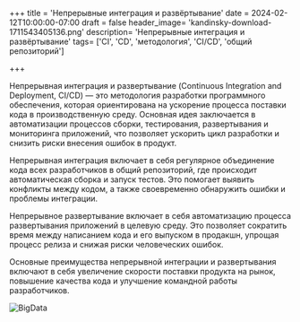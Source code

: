 +++
title = 'Непрерывные интеграция и развёртывание'
date = 2024-02-12T10:00:00-07:00
draft = false
header_image= 'kandinsky-download-1711543405136.png'
description= 'Непрерывные интеграция и развёртывание'
tags= ['CI', 'CD', 'методология', 'CI/CD', 'общий репозиторий']

+++

Непрерывная интеграция и развертывание (Continuous Integration and Deployment, CI/CD) — это методология разработки программного обеспечения, которая ориентирована на ускорение процесса поставки кода в производственную среду. Основная идея заключается в автоматизации процессов сборки, тестирования, развертывания и мониторинга приложений, что позволяет ускорить цикл разработки и снизить риски внесения ошибок в продукт.

Непрерывная интеграция включает в себя регулярное объединение кода всех разработчиков в общий репозиторий, где происходит автоматическая сборка и запуск тестов. Это помогает выявить конфликты между кодом, а также своевременно обнаружить ошибки и проблемы интеграции.

Непрерывное развертывание включает в себя автоматизацию процесса развертывания приложений в целевую среду. Это позволяет сократить время между написанием кода и его выпуском в продакшн, упрощая процесс релиза и снижая риски человеческих ошибок.

Основные преимущества непрерывной интеграции и развертывания включают в себя увеличение скорости поставки продукта на рынок, повышение качества кода и улучшение командной работы разработчиков.

![BigData](kandinsky-download-1711543405136.png)